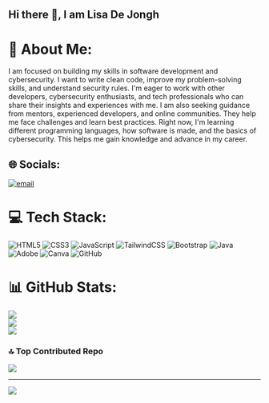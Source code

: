 ## Hi there 👋, I am Lisa De Jongh

# 💫 About Me:
I am focused on building my skills in software development and cybersecurity. I want to write clean code, improve my problem-solving skills, and understand security rules. I'm eager to work with other developers, cybersecurity enthusiasts, and tech professionals who can share their insights and experiences with me. I am also seeking guidance from mentors, experienced developers, and online communities. They help me face challenges and learn best practices. Right now, I'm learning different programming languages, how software is made, and the basics of cybersecurity. This helps me gain knowledge and advance in my career.


## 🌐 Socials:
[![email](https://img.shields.io/badge/Email-D14836?logo=gmail&logoColor=white)](mailto:dejongh186lisa@gmail.com) 

# 💻 Tech Stack:
![HTML5](https://img.shields.io/badge/html5-%23E34F26.svg?style=plastic&logo=html5&logoColor=white) ![CSS3](https://img.shields.io/badge/css3-%231572B6.svg?style=plastic&logo=css3&logoColor=white) ![JavaScript](https://img.shields.io/badge/javascript-%23323330.svg?style=plastic&logo=javascript&logoColor=%23F7DF1E) ![TailwindCSS](https://img.shields.io/badge/tailwindcss-%2338B2AC.svg?style=plastic&logo=tailwind-css&logoColor=white) ![Bootstrap](https://img.shields.io/badge/bootstrap-%238511FA.svg?style=plastic&logo=bootstrap&logoColor=white) ![Java](https://img.shields.io/badge/java-%23ED8B00.svg?style=plastic&logo=openjdk&logoColor=white) ![Adobe](https://img.shields.io/badge/adobe-%23FF0000.svg?style=plastic&logo=adobe&logoColor=white) ![Canva](https://img.shields.io/badge/Canva-%2300C4CC.svg?style=plastic&logo=Canva&logoColor=white) ![GitHub](https://img.shields.io/badge/github-%23121011.svg?style=plastic&logo=github&logoColor=white)
# 📊 GitHub Stats:
![](https://github-readme-stats.vercel.app/api?username=L1sa-LSD&theme=dark&hide_border=false&include_all_commits=true&count_private=true)<br/>
![](https://nirzak-streak-stats.vercel.app/?user=L1sa-LSD&theme=dark&hide_border=false)<br/>
![](https://github-readme-stats.vercel.app/api/top-langs/?username=L1sa-LSD&theme=dark&hide_border=false&include_all_commits=true&count_private=true&layout=compact)

### 🔝 Top Contributed Repo
![](https://github-contributor-stats.vercel.app/api?username=L1sa-LSD&limit=5&theme=tokyonight&combine_all_yearly_contributions=true)

---
[![](https://visitcount.itsvg.in/api?id=L1sa-LSD&icon=0&color=9)](https://visitcount.itsvg.in)

<!-- Proudly created with GPRM ( https://gprm.itsvg.in ) -->


<!--
**L1sa-LSD/L1sa-LSD** is a ✨ _special_ ✨ repository because its `README.md` (this file) appears on your GitHub profile.

Here are some ideas to get you started:

- 🔭 I’m currently working on ...
- 🌱 I’m currently learning ...
- 👯 I’m looking to collaborate on ...
- 🤔 I’m looking for help with ...
- 💬 Ask me about ...
- 📫 How to reach me: ...
- 😄 Pronouns: ...
- ⚡ Fun fact: ...
-->
